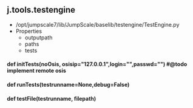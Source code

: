 ## j.tools.testengine

- /opt/jumpscale7/lib/JumpScale/baselib/testengine/TestEngine.py
- Properties
    - outputpath
    - paths
    - tests

#### def initTests(noOsis, osisip="127.0.0.1",login="",passwd="") #@todo implement remote osis 

#### def runTests(testrunname=None,debug=False) 

#### def testFile(testrunname, filepath) 

